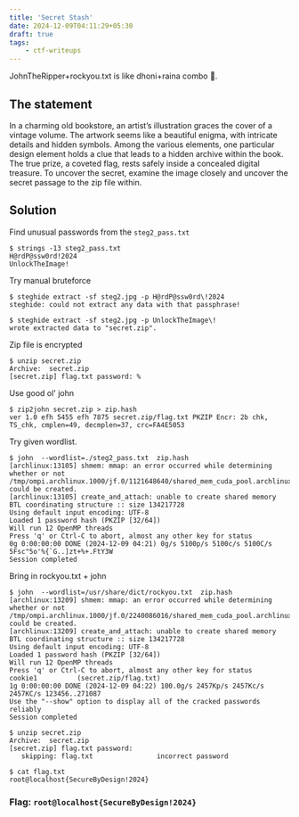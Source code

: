 ```yaml
---
title: 'Secret Stash'
date: 2024-12-09T04:11:29+05:30
draft: true
tags:
    - ctf-writeups
---
```


JohnTheRipper+rockyou.txt is like dhoni+raina combo :pray:.

<!--more-->

## The statement

In a charming old bookstore, an artist’s illustration graces the cover of a vintage volume. The artwork seems like a beautiful enigma, with intricate details and hidden symbols. Among the various elements, one particular design element holds a clue that leads to a hidden archive within the book. The true prize, a coveted flag, rests safely inside a concealed digital treasure. To uncover the secret, examine the image closely and uncover the secret passage to the zip file within.

## Solution

Find unusual passwords from the `steg2_pass.txt`
```terminal
$ strings -13 steg2_pass.txt
H@rdP@ssw0rd!2024
UnlockTheImage!
```

Try manual bruteforce
```terminal
$ steghide extract -sf steg2.jpg -p H@rdP@ssw0rd\!2024
steghide: could not extract any data with that passphrase!
```

```terminal
$ steghide extract -sf steg2.jpg -p UnlockTheImage\!  
wrote extracted data to "secret.zip".
```

Zip file is encrypted
```terminal
$ unzip secret.zip 
Archive:  secret.zip
[secret.zip] flag.txt password: %
```

Use good ol' john
```terminal
$ zip2john secret.zip > zip.hash
ver 1.0 efh 5455 efh 7875 secret.zip/flag.txt PKZIP Encr: 2b chk, TS_chk, cmplen=49, decmplen=37, crc=FA4E5053
```

Try given wordlist.
```terminal
$ john  --wordlist=./steg2_pass.txt  zip.hash
[archlinux:13105] shmem: mmap: an error occurred while determining whether or not /tmp/ompi.archlinux.1000/jf.0/1121648640/shared_mem_cuda_pool.archlinux could be created.
[archlinux:13105] create_and_attach: unable to create shared memory BTL coordinating structure :: size 134217728
Using default input encoding: UTF-8
Loaded 1 password hash (PKZIP [32/64])
Will run 12 OpenMP threads
Press 'q' or Ctrl-C to abort, almost any other key for status
0g 0:00:00:00 DONE (2024-12-09 04:21) 0g/s 5100p/s 5100c/s 5100C/s 5Fsc"5o'%{`G..]zt+%+.FtY3W
Session completed
```

Bring in rockyou.txt + john
```terminal
$ john  --wordlist=/usr/share/dict/rockyou.txt  zip.hash
[archlinux:13209] shmem: mmap: an error occurred while determining whether or not /tmp/ompi.archlinux.1000/jf.0/2240086016/shared_mem_cuda_pool.archlinux could be created.
[archlinux:13209] create_and_attach: unable to create shared memory BTL coordinating structure :: size 134217728 
Using default input encoding: UTF-8
Loaded 1 password hash (PKZIP [32/64])
Will run 12 OpenMP threads
Press 'q' or Ctrl-C to abort, almost any other key for status
cookie1          (secret.zip/flag.txt)
1g 0:00:00:00 DONE (2024-12-09 04:22) 100.0g/s 2457Kp/s 2457Kc/s 2457KC/s 123456..271087
Use the "--show" option to display all of the cracked passwords reliably
Session completed
```

```terminal
$ unzip secret.zip 
Archive:  secret.zip
[secret.zip] flag.txt password:
   skipping: flag.txt                incorrect password
```

```terminal
$ cat flag.txt 
root@localhost{SecureByDesign!2024}
```

### Flag: `root@localhost{SecureByDesign!2024}`
